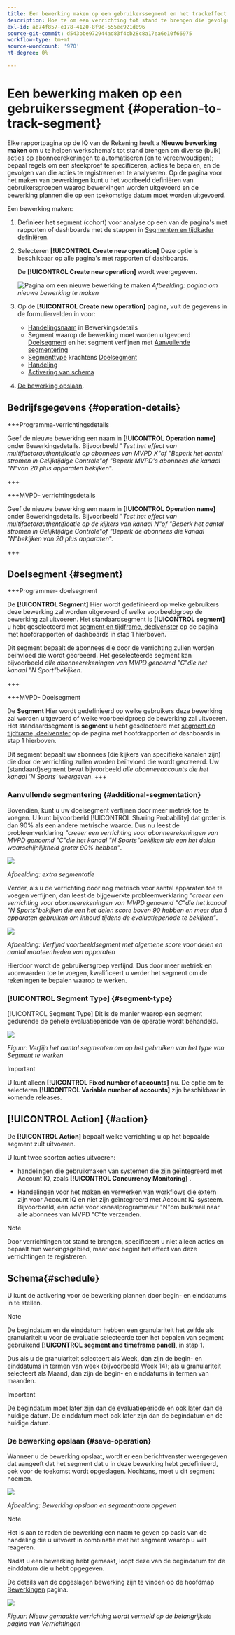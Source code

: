 ```yaml
---
title: Een bewerking maken op een gebruikerssegment en het trackeffect
description: Hoe te om een verrichting tot stand te brengen die gevolgen en spoor het effect op een bepaald segment van gebruikers beïnvloedt.
exl-id: ab74f857-e178-4120-8f9c-655ec921d096
source-git-commit: d543bbe972944ad83f4cb28c8a17ea6e10f66975
workflow-type: tm+mt
source-wordcount: '970'
ht-degree: 0%

---
```


# Een bewerking maken op een gebruikerssegment {#operation-to-track-segment}

Elke rapportpagina op de IQ van de Rekening heeft a **Nieuwe bewerking maken** om u te helpen werkschema&#39;s tot stand brengen om diverse (bulk) acties op abonneerekeningen te automatiseren (en te vereenvoudigen); bepaal regels om een steekproef te specificeren, acties te bepalen, en de gevolgen van die acties te registreren en te analyseren. Op de pagina voor het maken van bewerkingen kunt u het voorbeeld definiëren van gebruikersgroepen waarop bewerkingen worden uitgevoerd en de bewerking plannen die op een toekomstige datum moet worden uitgevoerd.

Een bewerking maken:

1. Definieer het segment (cohort) voor analyse op een van de pagina&#39;s met rapporten of dashboards met de stappen in [Segmenten en tijdkader definiëren](/help/accountiq/howto-select-segment-timeframe.md).

1. Selecteren **[!UICONTROL Create new operation]** Deze optie is beschikbaar op alle pagina&#39;s met rapporten of dashboards.

   De **[!UICONTROL Create new operation]** wordt weergegeven.

   ![Pagina om een nieuwe bewerking te maken](assets/create-new-operations.png)
   *Afbeelding: pagina om nieuwe bewerking te maken*

1. Op de **[!UICONTROL Create new operation]** pagina, vult de gegevens in de formuliervelden in voor:

   * [Handelingsnaam](#operation-details) in Bewerkingsdetails
   * Segment waarop de bewerking moet worden uitgevoerd [Doelsegment](#segment) en het segment verfijnen met [Aanvullende segmentering](#additional-segmentation)
   * [Segmenttype](#segment-type) krachtens [Doelsegment](#segment)
   * [Handeling](#action)
   * [Activering van schema](#schedule)

1. [De bewerking opslaan](#save-operation).

## Bedrijfsgegevens {#operation-details}

+++Programma-verrichtingsdetails

Geef de nieuwe bewerking een naam in **[!UICONTROL Operation name]** onder Bewerkingsdetails. Bijvoorbeeld &quot;*Test het effect van multifactorauthentificatie op abonnees van MVPD X&quot;of &quot;Beperk het aantal stromen in Gelijktijdige Controle&quot;of &quot;Beperk MVPD&#39;s abonnees die kanaal &quot;N&quot;van 20 plus apparaten bekijken*&quot;.

+++

+++MVPD- verrichtingsdetails

Geef de nieuwe bewerking een naam in **[!UICONTROL Operation name]** onder Bewerkingsdetails. Bijvoorbeeld &quot;*Test het effect van multifactorauthentificatie op de kijkers van kanaal N&quot;of &quot;Beperk het aantal stromen in Gelijktijdige Controle&quot;of &quot;Beperk de abonnees die kanaal &quot;N&quot;bekijken van 20 plus apparaten*&quot;.

+++

## Doelsegment {#segment}

+++Programmer- doelsegment

De **[!UICONTROL Segment]** Hier wordt gedefinieerd op welke gebruikers deze bewerking zal worden uitgevoerd of welke voorbeeldgroep de bewerking zal uitvoeren. Het standaardsegment is **[!UICONTROL segment]** u hebt geselecteerd met [segment en tijdframe, deelvenster](/help/accountiq/howto-select-segment-timeframe.md) op de pagina met hoofdrapporten of dashboards in stap 1 hierboven.

<!--* The first segment entry in the **Segment** section, by default, shows the **segment** you selected in the step 1.

* The **segment evaluation period** is the time period of analysis you selected in step 1 from **Granularity and Timeframe** option.
![](assets/operations-segment-selection.png)
*Figure: Segment and timeframe selection on the main page*-->

Dit segment bepaalt de abonnees die door de verrichting zullen worden beïnvloed die wordt gecreeerd. Het geselecteerde segment kan bijvoorbeeld *alle abonneerekeningen van MVPD genoemd &quot;C&quot;die het kanaal &quot;N Sport&quot;bekijken*.

+++

+++MVPD- Doelsegment

De **Segment** Hier wordt gedefinieerd op welke gebruikers deze bewerking zal worden uitgevoerd of welke voorbeeldgroep de bewerking zal uitvoeren. Het standaardsegment is **segment** u hebt geselecteerd met [segment en tijdframe, deelvenster](/help/accountiq/howto-select-segment-timeframe.md) op de pagina met hoofdrapporten of dashboards in stap 1 hierboven.

<!--* The first segment entry in the **Segment** section, by default, shows the **segment** you selected in the step 1.

* The **segment evaluation period** is the time period of analysis you selected in step 1 from **Granularity and Timeframe** option.
![](assets/operations-segment-selection.png)
*Figure: Segment and timeframe selection on the main page*-->

Dit segment bepaalt uw abonnees (die kijkers van specifieke kanalen zijn) die door de verrichting zullen worden beïnvloed die wordt gecreeerd. Uw (standaard)segment bevat bijvoorbeeld *alle abonneeaccounts die het kanaal &#39;N Sports&#39; weergeven*.
+++

### Aanvullende segmentering {#additional-segmentation}

Bovendien, kunt u uw doelsegment verfijnen door meer metriek toe te voegen. U kunt bijvoorbeeld [!UICONTROL Sharing Probability] dat groter is dan 90% als een andere metrische waarde. Dus nu leest de probleemverklaring *&quot;creeer een verrichting voor abonneerekeningen van MVPD genoemd &quot;C&quot;die het kanaal &quot;N Sports&quot;bekijken die een het delen waarschijnlijkheid groter 90% hebben&quot;*.

![](assets/additional-segment.gif)

*Afbeelding: extra segmentatie*

Verder, als u de verrichting door nog metrisch voor aantal apparaten toe te voegen verfijnen, dan leest de bijgewerkte probleemverklaring *&quot;creeer een verrichting voor abonneerekeningen van MVPD genoemd &quot;C&quot;die het kanaal &quot;N Sports&quot;bekijken die een het delen score boven 90 hebben en meer dan 5 apparaten gebruiken om inhoud tijdens de evaluatieperiode te bekijken&quot;*.

![](assets/refined-segment.png)

*Afbeelding: Verfijnd voorbeeldsegment met algemene score voor delen en aantal maateenheden van apparaten*

Hierdoor wordt de gebruikersgroep verfijnd. Dus door meer metriek en voorwaarden toe te voegen, kwalificeert u verder het segment om de rekeningen te bepalen waarop te werken.

### [!UICONTROL Segment Type] {#segment-type}

[!UICONTROL Segment Type] Dit is de manier waarop een segment gedurende de gehele evaluatieperiode van de operatie wordt behandeld.

![](assets/segment-type.png)

*Figuur: Verfijn het aantal segmenten om op het gebruiken van het type van Segment te werken*

<!--The segment type option allows you to further refine your segment based on the evaluation period (or time).

**Fixed number of accounts** 

When you select **Fixed number of accounts** segment type, then you need to specify an evaluation period as well.

By doing so, you are fixing the sample size for evaluation in terms of numbers. You are making Account IQ identify a specific set of users (that meet the criteria of defined evaluation period and segment metrics) to operate on. The analysis and graphs will be generated for this specific set of users only (identified initially) throughout the operation.

**Variable number of accounts**

When you select **Variable number of accounts** segment type, you do not limit the number of accounts in segment. The accounts which fall under the defined segment metrics are the part of the segment, and the number of accounts will change continuously during the course of operation.-->

>[!IMPORTANT]
>
>U kunt alleen **[!UICONTROL Fixed number of accounts]** nu. De optie om te selecteren **[!UICONTROL Variable number of accounts]** zijn beschikbaar in komende releases.

<!--

you tell Account IQ in the beginning of the operation which number of accounts to operate on.

Account IQ system only has a segment definition, and during the operation it looks into all the accounts that fit that segments.

the number of accounts in segment is not limited, the accounts that fall under defined segment metrics will be part of the segment, and the no of accounts will change continuously, as there are no specific limitations - like an evaluation period in the past.When the segment is defined (which in this example is, subscriber accounts of MVPD 'C' who are viewing the channel 'N Sports' that have a sharing score above 80 and are using 10 different IPs) and we also identified a time period to evaluate a segment. This identifies X number of accounts as sample (for example 5000). How many devices they are using?
It identifies x-number of accounts (5000)...a very specific set of users that meet this criteria.
for every period that we schedule (within that operation) during that operation) we will look at those 5K users that are originally identified and we will present graph about them. How are the sharing scores coming up?u We identified a period. Are their sharing scores going up? Are there fewer of them who are meeting this definition?
Fixed versus variable is the way the treated in fixed or variable way.

1. we identified a fixed set of accounts.
2. we evaluate those specific accounts on criteria throughout the operation.

General idea independent of graph is that we will evaluate a set of accounts identified initially, for no of periods during operation and generate graphs against that.
Those are the 5000 users for which I will create graphs for for every period of the operation.

**Variable number of accounts**
We do not identify any initial set of accounts, we just have a segment definition.
Each period during the operation, we go and look into all the accounts that fit that segments.
If it is not a fixed segment, I won't initially evaluate it. I won't have an initial set of 5000. Instead at every period during the evaluation I will evaluate the segment then, and then I will produce graph about the next 3000 users.
the......will vary from period to period.

if not fixed segment, then I won't initially evaluate or have initial set of 5000, instead at every period during an operation and the.-->

## [!UICONTROL Action] {#action}

De **[!UICONTROL Action]** bepaalt welke verrichting u op het bepaalde segment zult uitvoeren.

U kunt twee soorten acties uitvoeren:

* handelingen die gebruikmaken van systemen die zijn geïntegreerd met Account IQ, zoals **[!UICONTROL Concurrency Monitoring]** <!--[Concurrency Monitoring](https://tve.helpdocsonline.com/concurrency-monitoring-introduction), or Adobe Target-->.

* Handelingen voor het maken en verwerken van workflows die extern zijn voor Account IQ en niet zijn geïntegreerd met Account IQ-systeem. Bijvoorbeeld, een actie voor kanaalprogrammeur &quot;N&quot;om bulkmail naar alle abonnees van MVPD &quot;C&quot;te verzenden.

>[!NOTE]
>
>Door verrichtingen tot stand te brengen, specificeert u niet alleen acties en bepaalt hun werkingsgebied, maar ook begint het effect van deze verrichtingen te registreren.

## Schema{#schedule}

U kunt de activering voor de bewerking plannen door begin- en einddatums in te stellen.

>[!NOTE]
>
>De begindatum en de einddatum hebben een granulariteit het zelfde als granulariteit u voor de evaluatie selecteerde toen het bepalen van segment gebruikend **[!UICONTROL segment and timeframe panel]**, in stap 1.
>
>
>Dus als u de granulariteit selecteert als Week, dan zijn de begin- en einddatums in termen van week (bijvoorbeeld Week 14); als u granulariteit selecteert als Maand, dan zijn de begin- en einddatums in termen van maanden.


>[!IMPORTANT]
>
>De begindatum moet later zijn dan de evaluatieperiode en ook later dan de huidige datum. De einddatum moet ook later zijn dan de begindatum en de huidige datum.

### De bewerking opslaan {#save-operation}

Wanneer u de bewerking opslaat, wordt er een berichtvenster weergegeven dat aangeeft dat het segment dat u in deze bewerking hebt gedefinieerd, ook voor de toekomst wordt opgeslagen. Nochtans, moet u dit segment noemen.

![](assets/save-operation.png)

*Afbeelding: Bewerking opslaan en segmentnaam opgeven*

>[!NOTE]
>
>Het is aan te raden de bewerking een naam te geven op basis van de handeling die u uitvoert in combinatie met het segment waarop u wilt reageren.

<!--In future you can select this saved segment when defining a segment for your analysis on the main reports page. Moreover, the saved segment is also listed when you create an operation the next time.

![](assets/saved-segment-operations-page.png)

*Figure: Saved segments in segment selector on Create new operations page* 

>[!IMPORTANT]
>
>When creating an operation, if you select a segment that was previously created then you cannot add new metrics to it and refine it.
>
>Adding new metrics creates a new segment, but you cannot modify an existing segment.-->

Nadat u een bewerking hebt gemaakt, loopt deze van de begindatum tot de einddatum die u hebt opgegeven.

De details van de opgeslagen bewerking zijn te vinden op de hoofdmap [Bewerkingen](/help/accountiq/operations.md) pagina.

![](assets/new-operation-created.png)

*Figuur: Nieuw gemaakte verrichting wordt vermeld op de belangrijkste pagina van Verrichtingen*
